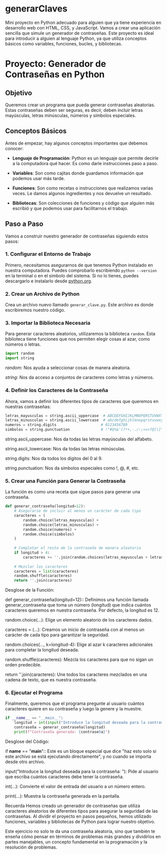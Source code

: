 # generarClaves
Mini proyecto en Python adecuado para alguien que ya tiene experiencia en desarrollo web con HTML, CSS, y JavaScript. Vamos a crear una aplicación sencilla que simule un generador de contraseñas. Este proyecto es ideal para introducir a alguien al lenguaje Python, ya que utiliza conceptos básicos como variables, funciones, bucles, y bibliotecas.

# Proyecto: Generador de Contraseñas en Python

## Objetivo

Queremos crear un programa que pueda generar contraseñas aleatorias. Estas contraseñas deben ser seguras, es decir, deben incluir letras mayúsculas, letras minúsculas, números y símbolos especiales.

## Conceptos Básicos

Antes de empezar, hay algunos conceptos importantes que debemos conocer:

- **Lenguaje de Programación**: Python es un lenguaje que permite decirle a la computadora qué hacer. Es como darle instrucciones paso a paso.

- **Variables**: Son como cajitas donde guardamos información que podemos usar más tarde.

- **Funciones**: Son como recetas o instrucciones que realizamos varias veces. Le damos algunos ingredientes y nos devuelve un resultado.

- **Bibliotecas**: Son colecciones de funciones y código que alguien más escribió y que podemos usar para facilitarnos el trabajo.

## Paso a Paso

Vamos a construir nuestro generador de contraseñas siguiendo estos pasos:

### 1. Configurar el Entorno de Trabajo

Primero, necesitamos asegurarnos de que tenemos Python instalado en nuestra computadora. Puedes comprobarlo escribiendo `python --version` en la terminal o en el símbolo del sistema. Si no lo tienes, puedes descargarlo e instalarlo desde [python.org](https://www.python.org).

### 2. Crear un Archivo de Python

Crea un archivo nuevo llamado `generar_clave.py`. Este archivo es donde escribiremos nuestro código.

### 3. Importar la Biblioteca Necesaria

Para generar caracteres aleatorios, utilizaremos la biblioteca `random`. Esta biblioteca tiene funciones que nos permiten elegir cosas al azar, como números o letras.

```python
import random
import string
```
*random:* Nos ayuda a seleccionar cosas de manera aleatoria.

*string:* Nos da acceso a conjuntos de caracteres como letras y números.

### 4. Definir los Caracteres de la Contraseña
Ahora, vamos a definir los diferentes tipos de caracteres que queremos en nuestras contraseñas:

```python
letras_mayusculas = string.ascii_uppercase  # ABCDEFGHIJKLMNOPQRSTUVWXYZ
letras_minusculas = string.ascii_lowercase  # abcdefghijklmnopqrstuvwxyz
numeros = string.digits                    # 0123456789
simbolos = string.punctuation              # !"#$%&'()*+,-./:;<=>?@[\]^_`{|}~
```

string.ascii_uppercase: Nos da todas las letras mayúsculas del alfabeto.

string.ascii_lowercase: Nos da todas las letras minúsculas.

string.digits: Nos da todos los dígitos del 0 al 9.

string.punctuation: Nos da símbolos especiales como !, @, #, etc.

### 5. Crear una Función para Generar la Contraseña
La función es como una receta que sigue pasos para generar una contraseña.

```python
def generar_contraseña(longitud=12):
    # Asegurarse de incluir al menos un carácter de cada tipo
    caracteres = (
        random.choice(letras_mayusculas) +
        random.choice(letras_minusculas) +
        random.choice(numeros) +
        random.choice(simbolos)
    )
    
    # Completar el resto de la contraseña de manera aleatoria
    if longitud > 4:
        caracteres += ''.join(random.choices(letras_mayusculas + letras_minusculas + numeros + simbolos, k=longitud-4))
    
    # Mezclar los caracteres
    caracteres = list(caracteres)
    random.shuffle(caracteres)
    return ''.join(caracteres)
```

Desglose de la Función:

def generar_contraseña(longitud=12):: Definimos una función llamada generar_contraseña que toma un número (longitud) que indica cuántos caracteres queremos en nuestra contraseña. Por defecto, la longitud es 12.

random.choice(...): Elige un elemento aleatorio de los caracteres dados.

caracteres = (...): Creamos un inicio de contraseña con al menos un carácter de cada tipo para garantizar la seguridad.

random.choices(..., k=longitud-4): Elige al azar k caracteres adicionales para completar la longitud deseada.

random.shuffle(caracteres): Mezcla los caracteres para que no sigan un orden predecible.

return ''.join(caracteres): Une todos los caracteres mezclados en una cadena de texto, que es nuestra contraseña.

### 6. Ejecutar el Programa
Finalmente, queremos que el programa pregunte al usuario cuántos caracteres quiere en su contraseña y luego la genere y la muestre.

```python
if __name__ == "__main__":
    longitud = int(input("Introduce la longitud deseada para la contraseña: "))
    contraseña = generar_contraseña(longitud)
    print(f"Contraseña generada: {contraseña}")
```

Desglose del Código:

if __name__ == "__main__":: Este es un bloque especial que dice "haz esto solo si este archivo se está ejecutando directamente", y no cuando se importa desde otro archivo.

input("Introduce la longitud deseada para la contraseña: "): Pide al usuario que escriba cuántos caracteres debe tener la contraseña.

int(...): Convierte el valor de entrada del usuario a un número entero.

print(...): Muestra la contraseña generada en la pantalla.

Recuerda
Hemos creado un generador de contraseñas que utiliza caracteres aleatorios de diferentes tipos para asegurar la seguridad de las contraseñas. Al dividir el proyecto en pasos pequeños, hemos utilizado funciones, variables y bibliotecas de Python para lograr nuestro objetivo.

Este ejercicio no solo te da una contraseña aleatoria, sino que también te enseña cómo pensar en términos de problemas más grandes y dividirlos en partes manejables, un concepto fundamental en la programación y la resolución de problemas.